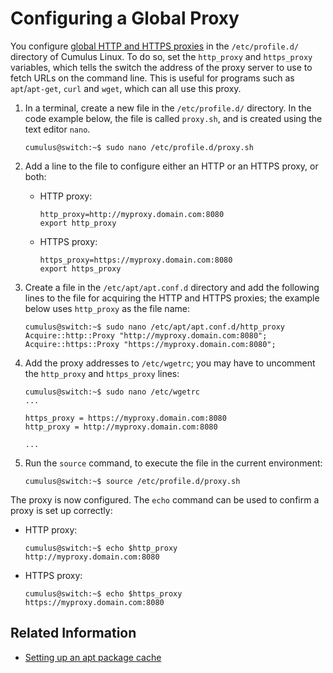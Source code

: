 # Configuring a Global Proxy

You configure [global HTTP and HTTPS
proxies](https://wiki.archlinux.org/index.php/proxy_settings) in the
`/etc/profile.d/` directory of Cumulus Linux. To do so, set the
`http_proxy` and `https_proxy` variables, which tells the switch the
address of the proxy server to use to fetch URLs on the command line.
This is useful for programs such as `apt`/`apt-get`, `curl` and `wget`,
which can all use this proxy.

1.  In a terminal, create a new file in the `/etc/profile.d/` directory.
    In the code example below, the file is called `proxy.sh`, and is
    created using the text editor `nano`.

    ``` text
    cumulus@switch:~$ sudo nano /etc/profile.d/proxy.sh
    ```

2.  Add a line to the file to configure either an HTTP or an HTTPS
    proxy, or both:

    -   HTTP proxy:

        ``` text
        http_proxy=http://myproxy.domain.com:8080
        export http_proxy
        ```

    -   HTTPS proxy:

        ``` text
        https_proxy=https://myproxy.domain.com:8080
        export https_proxy
        ```

3.  Create a file in the `/etc/apt/apt.conf.d` directory and add the
    following lines to the file for acquiring the HTTP and HTTPS
    proxies; the example below uses `http_proxy` as the file name:

    ``` text
    cumulus@switch:~$ sudo nano /etc/apt/apt.conf.d/http_proxy
    Acquire::http::Proxy "http://myproxy.domain.com:8080";
    Acquire::https::Proxy "https://myproxy.domain.com:8080";
    ```

4.  Add the proxy addresses to `/etc/wgetrc`; you may have to uncomment
    the `http_proxy` and `https_proxy` lines:

    ``` text
    cumulus@switch:~$ sudo nano /etc/wgetrc
    ...
     
    https_proxy = https://myproxy.domain.com:8080
    http_proxy = http://myproxy.domain.com:8080
     
    ...
    ```

5.  Run the `source` command, to execute the file in the current
    environment:

    ``` text
    cumulus@switch:~$ source /etc/profile.d/proxy.sh
    ```

The proxy is now configured. The `echo` command can be used to confirm a
proxy is set up correctly:

-   HTTP proxy:

    ``` text
    cumulus@switch:~$ echo $http_proxy
    http://myproxy.domain.com:8080
    ```

-   HTTPS proxy:

    ``` text
    cumulus@switch:~$ echo $https_proxy
    https://myproxy.domain.com:8080
    ```

## Related Information

-   [Setting up an apt package
    cache](https://support.cumulusnetworks.com/hc/en-us/articles/232058388-Setting-up-an-apt-Package-Cache)
